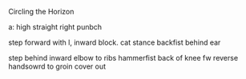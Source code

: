 Circling the Horizon

a: high straight right punbch

step forward with l, inward block.
cat stance
backfist behind ear

step behind
inward elbow to ribs
hammerfist back of knee
fw reverse handsowrd to groin
cover out